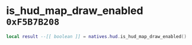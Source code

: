 # is_hud_map_draw_enabled `0xF5B7B208`

```lua
local result --[[ boolean ]] = natives.hud.is_hud_map_draw_enabled()
```